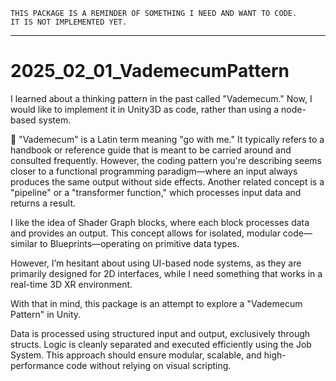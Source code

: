 ```
THIS PACKAGE IS A REMINDER OF SOMETHING I NEED AND WANT TO CODE.
IT IS NOT IMPLEMENTED YET.
```
-------------

# 2025_02_01_VademecumPattern

I learned about a thinking pattern in the past called "Vademecum." Now, I would like to implement it in Unity3D as code, rather than using a node-based system.

🤖 "Vademecum" is a Latin term meaning "go with me." It typically refers to a handbook or reference guide that is meant to be carried around and consulted frequently. However, the coding pattern you're describing seems closer to a functional programming paradigm—where an input always produces the same output without side effects. Another related concept is a "pipeline" or a "transformer function," which processes input data and returns a result.

I like the idea of Shader Graph blocks, where each block processes data and provides an output. This concept allows for isolated, modular code—similar to Blueprints—operating on primitive data types.

However, I’m hesitant about using UI-based node systems, as they are primarily designed for 2D interfaces, while I need something that works in a real-time 3D XR environment.

With that in mind, this package is an attempt to explore a "Vademecum Pattern" in Unity.

Data is processed using structured input and output, exclusively through structs.
Logic is cleanly separated and executed efficiently using the Job System.
This approach should ensure modular, scalable, and high-performance code without relying on visual scripting.

